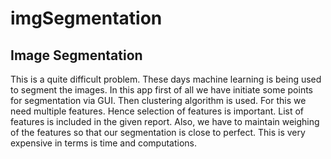 # imgSegmentation
## Image Segmentation 
This is a quite difficult problem. These days machine learning is being used to segment the images. In this app first of all we have initiate some points for segmentation via GUI. Then clustering algorithm is used. For this we need multiple features. Hence selection of features is important. List of features is included in the given report. Also, we have to maintain weighing of the features so that our segmentation is close to perfect. This is very expensive in terms is time and computations.    
